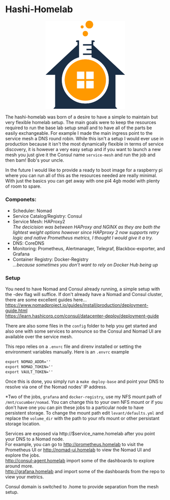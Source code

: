 # Hashi-Homelab
<p align="center">
<img width="250" src="homelab.png" />
</p>

The hashi-homelab was born of a desire to have a simple to maintain but very flexible homelab setup. The main goals were to keep the resources required to run the base lab setup small and to have all of the parts be easily exchangeable. For example I made the main ingress point to the service mesh a DNS round robin. While this isn't a setup I would ever use in production because it isn't the most dynamically flexible in terms of service discovery, it is however a very easy setup and if you want to launch a new mesh you just give it the Consul name `service-mesh` and run the job and then bam! Bob's your uncle.  

In the future I would like to provide a ready to boot image for a raspberry pi where you can run all of this as the resources needed are really minimal. With just the basics you can get away with one pi4 4gb model with plenty of room to spare.

### Componets:

* Scheduler: Nomad  
* Service Catalog/Registry: Consul  
* Service Mesh: HAProxy2  
  *The decicision was between HAProxy and NGINX as they are both the lightest weight options however since HAPproxy 2 now    supports retry logic and native Prometheus metrics, I thought I would give it a try.*  
* DNS: CoreDNS  
* Monitoring: Prometheus, Alertmanager, Telegraf, Blackbox-exporter, and Grafana  
* Container Registry: Docker-Registry  
  *...because sometimes you don't want to rely on Docker Hub being up*  

### Setup

You need to have Nomad and Consul already running, a simple setup with the -dev flag will suffice. If don't already have a Nomad and Consul cluster, there are some excellent guides here...  
https://www.nomadproject.io/guides/install/production/deployment-guide.html  
https://learn.hashicorp.com/consul/datacenter-deploy/deployment-guide  

There are also some files in the `config` folder to help you get started and also one with some services to announce so the Consul and Nomad UI are available over the service mesh.

This repo relies on a `.envrc` file and direnv installed or setting the environment variables manually.
Here is an `.envrc` example

```
export NOMAD_ADDR=''
export NOMAD_TOKEN=''
export VAULT_TOKEN=''
```

Once this is done, you simply run a `make deploy-base` and point your DNS to resolve via one of the Nomad nodes' IP address.  

*Two of the jobs, `grafana` and `docker-registry`, use my NFS mount path of `/mnt/cucumber/nomad`. You can change this to your own NFS mount or if you don't have one you can pin these jobs to a particular node to have persistent storage. To change the mount path edit `levant/defaults.yml` and replace the `volume_dir` with the path to your nfs mount or other persistant storage location.  

Services are exposed via http://$service_name.homelab after you point your DNS to a Nomad node.  
For example, you can go to http://prometheus.homelab to visit the Prometheus UI or 
http://nomad-ui.homelab to view the Nomad UI and explore the jobs.  
http://consul-agent.homelab import some of the dashboards to explore around more.  
http://grafana.homelab and import some of the dashboards from the repo to view your metrics.  

Consul domain is switched to .home to provide separation from the mesh setup. 
